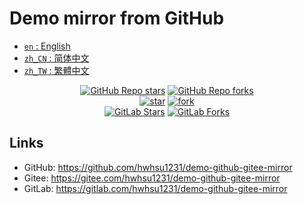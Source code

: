 # Demo mirror from GitHub

<ul>
  <li><a href="./README.md"><code>en</code> : English</a></li>
  <li><a href="./README.zh_CN.md"><code>zh_CN</code> : 简体中文</a></li>
  <li><a href="./README.zh_TW.md"><code>zh_TW</code> : 繁體中文</a></li>
</ul>

<div align="center">
  <a href="https://github.com/hwhsu1231/demo-mirror-from-github/stargazers"><img alt="GitHub Repo stars" src="https://img.shields.io/github/stars/hwhsu1231/demo-mirror-from-github?style=flat&logo=github"></a>
  <a href="https://github.com/hwhsu1231/demo-mirror-from-github/watchers"><img alt="GitHub Repo forks" src="https://img.shields.io/github/forks/hwhsu1231/demo-mirror-from-github?style=flat&logo=github"></a>
  <br />
  <a href='https://gitee.com/hwhsu1231/demo-mirror-from-github/stargazers'><img src='https://gitee.com/hwhsu1231/demo-mirror-from-github/badge/star.svg?theme=dark' alt='star'></img></a>
  <a href='https://gitee.com/hwhsu1231/demo-mirror-from-github/members'><img src='https://gitee.com/hwhsu1231/demo-mirror-from-github/badge/fork.svg?theme=dark' alt='fork'></img></a>
  <br />
  <a href="https://gitlab.com/hwhsu1231/demo-mirror-from-github/-/starrers"><img alt="GitLab Stars" src="https://img.shields.io/gitlab/stars/hwhsu1231%2Fdemo-mirror-from-github?style=flat&logo=gitlab"></a>
  <a href="https://gitlab.com/hwhsu1231/demo-mirror-from-github/-/forks"><img alt="GitLab Forks" src="https://img.shields.io/gitlab/forks/hwhsu1231%2Fdemo-mirror-from-github?style=flat&logo=gitlab"></a>
</div>

## Links

* GitHub: https://github.com/hwhsu1231/demo-github-gitee-mirror
* Gitee: https://gitee.com/hwhsu1231/demo-github-gitee-mirror
* GitLab: https://gitlab.com/hwhsu1231/demo-github-gitee-mirror
